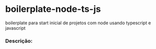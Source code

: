 # boilerplate-node-ts-js

boilerplate para start inicial de projetos com node usando typescript e javascript

### Descrição:
